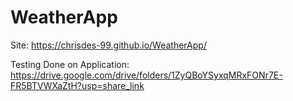 # WeatherApp

Site: https://chrisdes-99.github.io/WeatherApp/

Testing Done on Application: https://drive.google.com/drive/folders/1ZyQBoYSyxqMRxFONr7E-FR5BTVWXaZtH?usp=share_link
